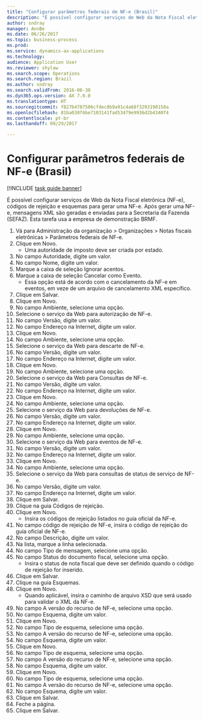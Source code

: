 ```yaml
--- 
title: "Configurar parâmetros federais de NF-e (Brasil)"
description: "É possível configurar serviços de Web da Nota Fiscal eletrônica (NF-e), códigos de rejeição e esquemas para gerar uma NF-e."
author: sndray
manager: AnnBe
ms.date: 06/26/2017
ms.topic: business-process
ms.prod: 
ms.service: dynamics-ax-applications
ms.technology: 
audience: Application User
ms.reviewer: shylaw
ms.search.scope: Operations
ms.search.region: Brazil
ms.author: sndray
ms.search.validFrom: 2016-06-30
ms.dyn365.ops.version: AX 7.0.0
ms.translationtype: HT
ms.sourcegitcommit: f827b4787506cfdec8b9a91c4a68f3293190158a
ms.openlocfilehash: 81ba030f6be7103141fad53479e9936d2b4340f4
ms.contentlocale: pt-br
ms.lasthandoff: 09/29/2017

---
```

# <a name="set-up-nf-e-federal-parameters-brazil"></a>Configurar parâmetros federais de NF-e (Brasil)

[!INCLUDE [task guide banner](../../includes/task-guide-banner.md)]

É possível configurar serviços de Web da Nota Fiscal eletrônica (NF-e), códigos de rejeição e esquemas para gerar uma NF-e. Após gerar uma NF-e, mensagens XML são geradas e enviadas para a Secretaria da Fazenda (SEFAZ). Esta tarefa usa a empresa de demonstração BRMF.



1. Vá para Administração da organização > Organizações > Notas fiscais eletrônicas > Parâmetros federais de NF-e.
2. Clique em Novo.
    * Uma autoridade de imposto deve ser criada por estado.  
3. No campo Autoridade, digite um valor.
4. No campo Nome, digite um valor.
5. Marque a caixa de seleção Ignorar acentos.
6. Marque a caixa de seleção Cancelar como Evento.
    * Essa opção está de acordo com o cancelamento da NF-e em eventos, em veze de um arquivo de cancelamento XML específico.  
7. Clique em Salvar.
8. Clique em Novo.
9. No campo Ambiente, selecione uma opção.
10. Selecione o serviço da Web para autorização de NF-e.
11. No campo Versão, digite um valor.
12. No campo Endereço na Internet, digite um valor.
13. Clique em Novo.
14. No campo Ambiente, selecione uma opção.
15. Selecione o serviço da Web para descarte de NF-e.
16. No campo Versão, digite um valor.
17. No campo Endereço na Internet, digite um valor.
18. Clique em Novo.
19. No campo Ambiente, selecione uma opção.
20. Selecione o serviço da Web para Consultas de NF-e.
21. No campo Versão, digite um valor.
22. No campo Endereço na Internet, digite um valor.
23. Clique em Novo.
24. No campo Ambiente, selecione uma opção.
25. Selecione o serviço da Web para devoluções de NF-e.
26. No campo Versão, digite um valor.
27. No campo Endereço na Internet, digite um valor.
28. Clique em Novo.
29. No campo Ambiente, selecione uma opção.
30. Selecione o serviço da Web para eventos de NF-e.
31. No campo Versão, digite um valor.
32. No campo Endereço na Internet, digite um valor.
33. Clique em Novo.
34. No campo Ambiente, selecione uma opção.
35. Selecione o serviço da Web para consultas de status de serviço de NF-e.
36. No campo Versão, digite um valor.
37. No campo Endereço na Internet, digite um valor.
38. Clique em Salvar.
39. Clique na guia Códigos de rejeição.
40. Clique em Novo.
    * Insira os códigos de rejeição listados no guia oficial da NF-e.  
41. No campo código de rejeição de NF-e, insira o código de rejeição do guia oficial de NF-e.
42. No campo Descrição, digite um valor.
43. Na lista, marque a linha selecionada.
44. No campo Tipo de mensagem, selecione uma opção.
45. No campo Status do documento fiscal, selecione uma opção.
    * Insira o status de nota fiscal que deve ser definido quando o código de rejeição for inserido.  
46. Clique em Salvar.
47. Clique na guia Esquemas.
48. Clique em Novo.
    * Quando aplicável, insira o caminho de arquivo XSD que será usado para validar o XML da NF-e.  
49. No campo A versão do recurso de NF-e, selecione uma opção.
50. No campo Esquema, digite um valor.
51. Clique em Novo.
52. No campo Tipo de esquema, selecione uma opção.
53. No campo A versão do recurso de NF-e, selecione uma opção.
54. No campo Esquema, digite um valor.
55. Clique em Novo.
56. No campo Tipo de esquema, selecione uma opção.
57. No campo A versão do recurso de NF-e, selecione uma opção.
58. No campo Esquema, digite um valor.
59. Clique em Novo.
60. No campo Tipo de esquema, selecione uma opção.
61. No campo A versão do recurso de NF-e, selecione uma opção.
62. No campo Esquema, digite um valor.
63. Clique em Salvar.
64. Feche a página.
65. Clique em Salvar.


